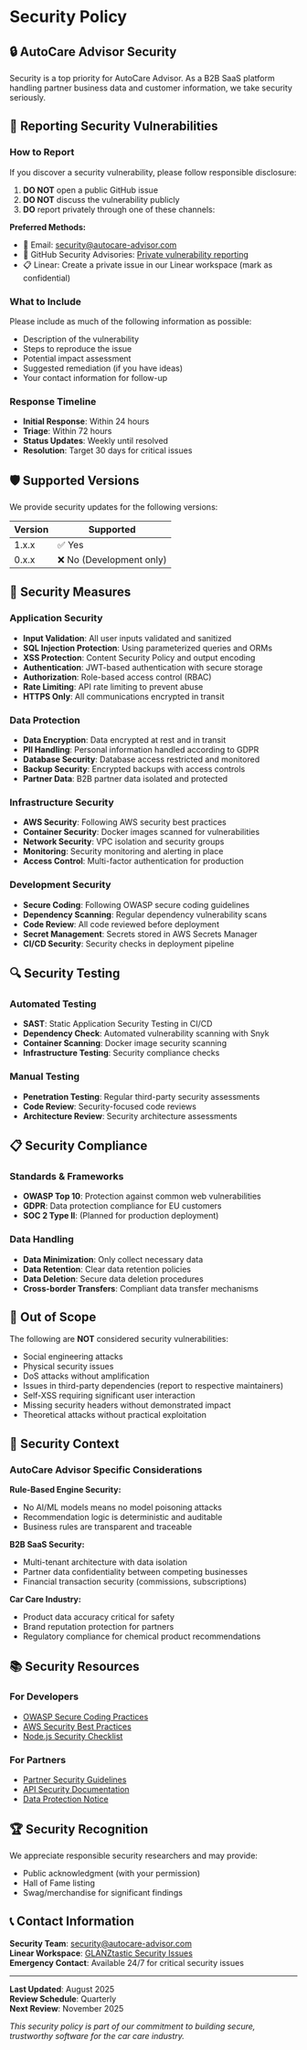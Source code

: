 # Security Policy

## 🔒 AutoCare Advisor Security

Security is a top priority for AutoCare Advisor. As a B2B SaaS platform handling partner business data and customer information, we take security seriously.

## 🚨 Reporting Security Vulnerabilities

### How to Report

If you discover a security vulnerability, please follow responsible disclosure:

1. **DO NOT** open a public GitHub issue
2. **DO NOT** discuss the vulnerability publicly
3. **DO** report privately through one of these channels:

**Preferred Methods:**

- 📧 Email: security@autocare-advisor.com
- 🔐 GitHub Security Advisories: [Private vulnerability reporting](https://github.com/GLANZtastic/autocare-advisor/security/advisories/new)
- 📋 Linear: Create a private issue in our Linear workspace (mark as confidential)

### What to Include

Please include as much of the following information as possible:

- Description of the vulnerability
- Steps to reproduce the issue
- Potential impact assessment
- Suggested remediation (if you have ideas)
- Your contact information for follow-up

### Response Timeline

- **Initial Response**: Within 24 hours
- **Triage**: Within 72 hours
- **Status Updates**: Weekly until resolved
- **Resolution**: Target 30 days for critical issues

## 🛡️ Supported Versions

We provide security updates for the following versions:

| Version | Supported                |
| ------- | ------------------------ |
| 1.x.x   | ✅ Yes                   |
| 0.x.x   | ❌ No (Development only) |

## 🔐 Security Measures

### Application Security

- **Input Validation**: All user inputs validated and sanitized
- **SQL Injection Protection**: Using parameterized queries and ORMs
- **XSS Protection**: Content Security Policy and output encoding
- **Authentication**: JWT-based authentication with secure storage
- **Authorization**: Role-based access control (RBAC)
- **Rate Limiting**: API rate limiting to prevent abuse
- **HTTPS Only**: All communications encrypted in transit

### Data Protection

- **Data Encryption**: Data encrypted at rest and in transit
- **PII Handling**: Personal information handled according to GDPR
- **Database Security**: Database access restricted and monitored
- **Backup Security**: Encrypted backups with access controls
- **Partner Data**: B2B partner data isolated and protected

### Infrastructure Security

- **AWS Security**: Following AWS security best practices
- **Container Security**: Docker images scanned for vulnerabilities
- **Network Security**: VPC isolation and security groups
- **Monitoring**: Security monitoring and alerting in place
- **Access Control**: Multi-factor authentication for production

### Development Security

- **Secure Coding**: Following OWASP secure coding guidelines
- **Dependency Scanning**: Regular dependency vulnerability scans
- **Code Review**: All code reviewed before deployment
- **Secret Management**: Secrets stored in AWS Secrets Manager
- **CI/CD Security**: Security checks in deployment pipeline

## 🔍 Security Testing

### Automated Testing

- **SAST**: Static Application Security Testing in CI/CD
- **Dependency Check**: Automated vulnerability scanning with Snyk
- **Container Scanning**: Docker image security scanning
- **Infrastructure Testing**: Security compliance checks

### Manual Testing

- **Penetration Testing**: Regular third-party security assessments
- **Code Review**: Security-focused code reviews
- **Architecture Review**: Security architecture assessments

## 📋 Security Compliance

### Standards & Frameworks

- **OWASP Top 10**: Protection against common web vulnerabilities
- **GDPR**: Data protection compliance for EU customers
- **SOC 2 Type II**: (Planned for production deployment)

### Data Handling

- **Data Minimization**: Only collect necessary data
- **Data Retention**: Clear data retention policies
- **Data Deletion**: Secure data deletion procedures
- **Cross-border Transfers**: Compliant data transfer mechanisms

## 🚫 Out of Scope

The following are **NOT** considered security vulnerabilities:

- Social engineering attacks
- Physical security issues
- DoS attacks without amplification
- Issues in third-party dependencies (report to respective maintainers)
- Self-XSS requiring significant user interaction
- Missing security headers without demonstrated impact
- Theoretical attacks without practical exploitation

## 🎯 Security Context

### AutoCare Advisor Specific Considerations

**Rule-Based Engine Security:**

- No AI/ML models means no model poisoning attacks
- Recommendation logic is deterministic and auditable
- Business rules are transparent and traceable

**B2B SaaS Security:**

- Multi-tenant architecture with data isolation
- Partner data confidentiality between competing businesses
- Financial transaction security (commissions, subscriptions)

**Car Care Industry:**

- Product data accuracy critical for safety
- Brand reputation protection for partners
- Regulatory compliance for chemical product recommendations

## 📚 Security Resources

### For Developers

- [OWASP Secure Coding Practices](https://owasp.org/www-project-secure-coding-practices-quick-reference-guide/)
- [AWS Security Best Practices](https://aws.amazon.com/security/security-resources/)
- [Node.js Security Checklist](https://blog.risingstack.com/node-js-security-checklist/)

### For Partners

- [Partner Security Guidelines](docs/partner-security.md)
- [API Security Documentation](docs/api-security.md)
- [Data Protection Notice](docs/data-protection.md)

## 🏆 Security Recognition

We appreciate responsible security researchers and may provide:

- Public acknowledgment (with your permission)
- Hall of Fame listing
- Swag/merchandise for significant findings

## 📞 Contact Information

**Security Team**: security@autocare-advisor.com  
**Linear Workspace**: [GLANZtastic Security Issues](https://linear.app/GLANZtastic)  
**Emergency Contact**: Available 24/7 for critical security issues

---

**Last Updated**: August 2025  
**Review Schedule**: Quarterly  
**Next Review**: November 2025

_This security policy is part of our commitment to building secure, trustworthy software for the car care industry._
